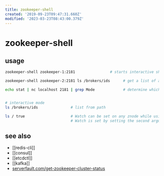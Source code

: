 ```yaml
---
title: zookeeper-shell
created: '2019-09-23T09:47:31.660Z'
modified: '2023-03-23T08:43:00.379Z'
---
```


# zookeeper-shell

## usage

```sh
zookeeper-shell zookeeper-1:2181                # starts interactive shell

zookeeper-shell zookeeper-2:2181 ls /brokers/ids      # get a list of available brokers

echo stat | nc localhost 2181 | grep Mode             # determine which node is acting as a leader


# interactive mode
ls /brokers/ids               # list from path

ls / true                     # Watch can be set on any znode while using read operations like ls or get command. 
                              # Watch is set by setting the second argument of read operations as true:
```

## see also

- [[redis-cli]]
- [[consul]]
- [[etcdctl]]
- [[kafka]]
- [serverfault.com/get-zookeeper-cluster-status](https://serverfault.com/questions/801251/get-zookeeper-cluster-status)

